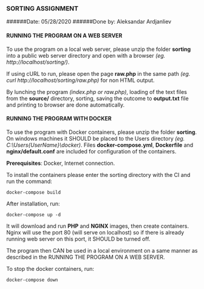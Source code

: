### SORTING ASSIGNMENT
######Date: 05/28/2020
######Done by: Aleksandar Ardjanliev

#### RUNNING THE PROGRAM ON A WEB SERVER

To use the program on a local web server, please unzip the folder **sorting** into a public
web server directory and open with a browser _(eg. http://localhost/sorting/)_.

If using cURL to run, please open the page **raw.php** in the same path
_(eg. curl http://localhost/sorting/raw.php)_ for non HTML output.

By lunching the program _(index.php or raw.php)_, loading of the text files from
the **source/** directory, sorting, saving the outcome to **output.txt** file and printing to
browser are done automatically.


#### RUNNING THE PROGRAM WITH DOCKER

To use the program with Docker containers, please unzip the folder **sorting**. On windows machines
it SHOULD be placed to the Users directory _(eg. C:\Users\{UserName}\docker)_. 
Files **docker-compose.yml**, **Dockerfile** and **nginx/default.conf** are included for 
configuration of the containers.

**Prerequisites**: Docker, Internet connection.

To install the containers please enter the sorting directory with the CI and run the command:

    docker-compose build

After installation, run:

    docker-compose up -d

It will download and run **PHP** and **NGINX** images, then create containers. Nginx will use
the port 80 (will serve on localhost) so if there is already running web server on this port,
it SHOULD be turned off.

The program then CAN be used in a local environment on a same manner as described in the 
RUNNING THE PROGRAM ON A WEB SERVER.

To stop the docker containers, run:

    docker-compose down


